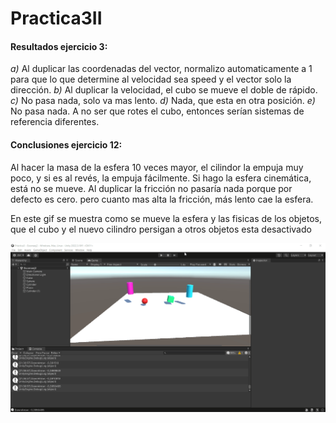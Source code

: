 # Practica3II

#### Resultados ejercicio 3:

*a)* Al duplicar las coordenadas del vector, normalizo automaticamente a 1 para que lo que determine al velocidad sea speed y el vector solo la dirección.
*b)* Al duplicar la velocidad, el cubo se mueve el doble de rápido.
*c)* No pasa nada, solo va mas lento.
*d)* Nada, que esta en otra posición.
*e)* No pasa nada. A no ser que rotes el cubo, entonces serían sistemas de referencia diferentes.

#### Conclusiones ejercicio 12:
Al hacer la masa de la esfera 10 veces mayor, el cilindor la empuja muy poco, y si es al revés, la empuja fácilmente. Si hago la esfera cinemática, está no se mueve. Al duplicar la 
fricción no pasaría nada porque por defecto es cero. pero cuanto mas alta la fricción, más lento cae la esfera.

En este gif se muestra como se mueve la esfera y las fisicas de los objetos, que el cubo y el nuevo cilindro persigan a otros objetos esta desactivado

![fisicas](Unity_5noTS2CpAR.gif)


